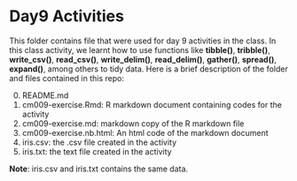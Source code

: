 # Day9  Activities

This folder contains file that were used for day 9 activities in the class. In this class activity, we learnt how to use functions like **tibble()**, **tribble()**, **write_csv()**, **read_csv()**, **write_delim()**, **read_delim()**, **gather()**, **spread()**, **expand()**, among others to tidy data. Here is a brief description of the folder and  files contained in this repo:

0. README.md
1. cm009-exercise.Rmd: R markdown document containing  codes for the activity
2. cm009-exercise.md:  markdown copy of the R markdown file
3. cm009-exercise.nb.html: An html code of the markdown document
4. iris.csv: the .csv file created in the activity
5. iris.txt: the text file created in the activity

**Note**: iris.csv and iris.txt contains the same data.
